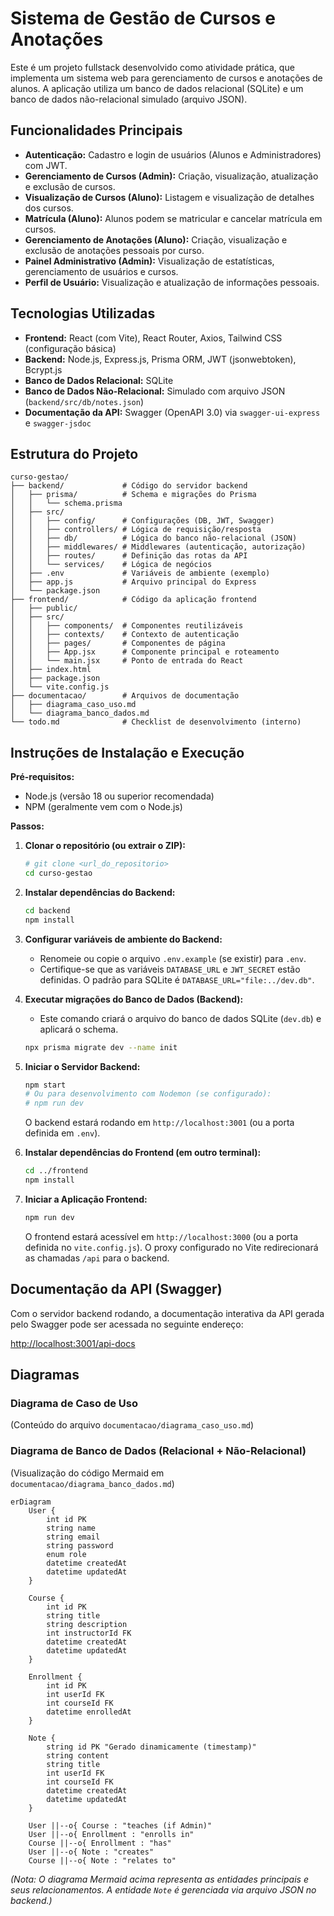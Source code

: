 # Sistema de Gestão de Cursos e Anotações

Este é um projeto fullstack desenvolvido como atividade prática, que implementa um sistema web para gerenciamento de cursos e anotações de alunos. A aplicação utiliza um banco de dados relacional (SQLite) e um banco de dados não-relacional simulado (arquivo JSON).

## Funcionalidades Principais

*   **Autenticação:** Cadastro e login de usuários (Alunos e Administradores) com JWT.
*   **Gerenciamento de Cursos (Admin):** Criação, visualização, atualização e exclusão de cursos.
*   **Visualização de Cursos (Aluno):** Listagem e visualização de detalhes dos cursos.
*   **Matrícula (Aluno):** Alunos podem se matricular e cancelar matrícula em cursos.
*   **Gerenciamento de Anotações (Aluno):** Criação, visualização e exclusão de anotações pessoais por curso.
*   **Painel Administrativo (Admin):** Visualização de estatísticas, gerenciamento de usuários e cursos.
*   **Perfil de Usuário:** Visualização e atualização de informações pessoais.

## Tecnologias Utilizadas

*   **Frontend:** React (com Vite), React Router, Axios, Tailwind CSS (configuração básica)
*   **Backend:** Node.js, Express.js, Prisma ORM, JWT (jsonwebtoken), Bcrypt.js
*   **Banco de Dados Relacional:** SQLite
*   **Banco de Dados Não-Relacional:** Simulado com arquivo JSON (`backend/src/db/notes.json`)
*   **Documentação da API:** Swagger (OpenAPI 3.0) via `swagger-ui-express` e `swagger-jsdoc`

## Estrutura do Projeto

```
curso-gestao/
├── backend/             # Código do servidor backend
│   ├── prisma/          # Schema e migrações do Prisma
│   │   └── schema.prisma
│   ├── src/
│   │   ├── config/      # Configurações (DB, JWT, Swagger)
│   │   ├── controllers/ # Lógica de requisição/resposta
│   │   ├── db/          # Lógica do banco não-relacional (JSON)
│   │   ├── middlewares/ # Middlewares (autenticação, autorização)
│   │   ├── routes/      # Definição das rotas da API
│   │   └── services/    # Lógica de negócios
│   ├── .env             # Variáveis de ambiente (exemplo)
│   ├── app.js           # Arquivo principal do Express
│   └── package.json
├── frontend/            # Código da aplicação frontend
│   ├── public/
│   ├── src/
│   │   ├── components/  # Componentes reutilizáveis
│   │   ├── contexts/    # Contexto de autenticação
│   │   ├── pages/       # Componentes de página
│   │   ├── App.jsx      # Componente principal e roteamento
│   │   └── main.jsx     # Ponto de entrada do React
│   ├── index.html
│   ├── package.json
│   └── vite.config.js
├── documentacao/        # Arquivos de documentação
│   ├── diagrama_caso_uso.md
│   └── diagrama_banco_dados.md
└── todo.md              # Checklist de desenvolvimento (interno)
```

## Instruções de Instalação e Execução

**Pré-requisitos:**

*   Node.js (versão 18 ou superior recomendada)
*   NPM (geralmente vem com o Node.js)

**Passos:**

1.  **Clonar o repositório (ou extrair o ZIP):**
    ```bash
    # git clone <url_do_repositorio>
    cd curso-gestao
    ```

2.  **Instalar dependências do Backend:**
    ```bash
    cd backend
    npm install
    ```

3.  **Configurar variáveis de ambiente do Backend:**
    *   Renomeie ou copie o arquivo `.env.example` (se existir) para `.env`.
    *   Certifique-se que as variáveis `DATABASE_URL` e `JWT_SECRET` estão definidas. O padrão para SQLite é `DATABASE_URL="file:../dev.db"`.

4.  **Executar migrações do Banco de Dados (Backend):**
    *   Este comando criará o arquivo do banco de dados SQLite (`dev.db`) e aplicará o schema.
    ```bash
    npx prisma migrate dev --name init
    ```

5.  **Iniciar o Servidor Backend:**
    ```bash
    npm start 
    # Ou para desenvolvimento com Nodemon (se configurado):
    # npm run dev 
    ```
    O backend estará rodando em `http://localhost:3001` (ou a porta definida em `.env`).

6.  **Instalar dependências do Frontend (em outro terminal):**
    ```bash
    cd ../frontend
    npm install
    ```

7.  **Iniciar a Aplicação Frontend:**
    ```bash
    npm run dev
    ```
    O frontend estará acessível em `http://localhost:3000` (ou a porta definida no `vite.config.js`). O proxy configurado no Vite redirecionará as chamadas `/api` para o backend.

## Documentação da API (Swagger)

Com o servidor backend rodando, a documentação interativa da API gerada pelo Swagger pode ser acessada no seguinte endereço:

[http://localhost:3001/api-docs](http://localhost:3001/api-docs)

## Diagramas

### Diagrama de Caso de Uso

(Conteúdo do arquivo `documentacao/diagrama_caso_uso.md`)

### Diagrama de Banco de Dados (Relacional + Não-Relacional)

(Visualização do código Mermaid em `documentacao/diagrama_banco_dados.md`)

```mermaid
erDiagram
    User {
        int id PK
        string name
        string email
        string password
        enum role
        datetime createdAt
        datetime updatedAt
    }
    
    Course {
        int id PK
        string title
        string description
        int instructorId FK
        datetime createdAt
        datetime updatedAt
    }
    
    Enrollment {
        int id PK
        int userId FK
        int courseId FK
        datetime enrolledAt
    }
    
    Note {
        string id PK "Gerado dinamicamente (timestamp)"
        string content
        string title
        int userId FK
        int courseId FK
        datetime createdAt
        datetime updatedAt
    }
    
    User ||--o{ Course : "teaches (if Admin)"
    User ||--o{ Enrollment : "enrolls in"
    Course ||--o{ Enrollment : "has"
    User ||--o{ Note : "creates"
    Course ||--o{ Note : "relates to"
```
*(Nota: O diagrama Mermaid acima representa as entidades principais e seus relacionamentos. A entidade `Note` é gerenciada via arquivo JSON no backend.)*
